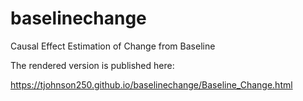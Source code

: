 # baselinechange
Causal Effect Estimation of Change from Baseline

The rendered version is published here: 

https://tjohnson250.github.io/baselinechange/Baseline_Change.html
